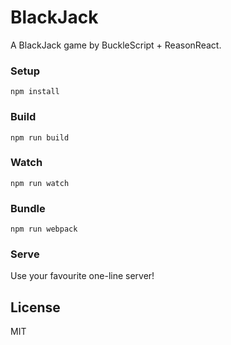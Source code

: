 
# BlackJack

A BlackJack game by BuckleScript + ReasonReact.

### Setup

```
npm install
```

### Build
```
npm run build
```

### Watch

```
npm run watch
```

### Bundle

```
npm run webpack
```

### Serve

Use your favourite one-line server!

## License

MIT